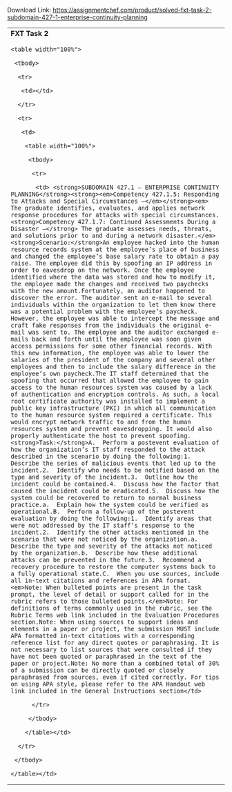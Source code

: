Download Link: https://assignmentchef.com/product/solved-fxt-task-2-subdomain-427-1-enterprise-continuity-planning
<br>
<table width="100%">

 <tbody>

  <tr>

   <td><strong>FXT Task 2</strong></td>

   <td></td>

  </tr>

  <tr>

   <td colspan="2" width="100%">

    <table width="100%">

     <tbody>

      <tr>

       <td></td>

      </tr>

      <tr>

       <td>

        <table width="100%">

         <tbody>

          <tr>

           <td> <strong>SUBDOMAIN 427.1 – ENTERPRISE CONTINUITY PLANNING</strong><strong><em>Competency 427.1.5: Responding to Attacks and Special Circumstances –</em></strong><em> The graduate identifies, evaluates, and applies network response procedures for attacks with special circumstances.<strong>Competency 427.1.7: Continued Assessments During a Disaster –</strong> The graduate assesses needs, threats, and solutions prior to and during a network disaster.</em><strong>Scenario:</strong>An employee hacked into the human resource records system at the employee’s place of business and changed the employee’s base salary rate to obtain a pay raise. The employee did this by spoofing an IP address in order to eavesdrop on the network. Once the employee identified where the data was stored and how to modify it, the employee made the changes and received two paychecks with the new amount.Fortunately, an auditor happened to discover the error. The auditor sent an e-mail to several individuals within the organization to let them know there was a potential problem with the employee’s paycheck. However, the employee was able to intercept the message and craft fake responses from the individuals the original e-mail was sent to. The employee and the auditor exchanged e-mails back and forth until the employee was soon given access permissions for some other financial records. With this new information, the employee was able to lower the salaries of the president of the company and several other employees and then to include the salary difference in the employee’s own paycheck.The IT staff determined that the spoofing that occurred that allowed the employee to gain access to the human resources system was caused by a lack of authentication and encryption controls. As such, a local root certificate authority was installed to implement a public key infrastructure (PKI) in which all communication to the human resource system required a certificate. This would encrypt network traffic to and from the human resources system and prevent eavesdropping. It would also properly authenticate the host to prevent spoofing.<strong>Task:</strong>A.  Perform a postevent evaluation of how the organization’s IT staff responded to the attack described in the scenario by doing the following:1.  Describe the series of malicious events that led up to the incident.2.  Identify who needs to be notified based on the type and severity of the incident.3.  Outline how the incident could be contained.4.  Discuss how the factor that caused the incident could be eradicated.5.  Discuss how the system could be recovered to return to normal business practice.a.  Explain how the system could be verified as operational.B.  Perform a follow-up of the postevent evaluation by doing the following:1.  Identify areas that were not addressed by the IT staff’s response to the incident.2.  Identify the other attacks mentioned in the scenario that were not noticed by the organization.a.  Describe the type and severity of the attacks not noticed by the organization.b.  Describe how these additional attacks can be prevented in the future.3.  Recommend a recovery procedure to restore the computer systems back to a fully operational state.C.  When you use sources, include all in-text citations and references in APA format.<em>Note: When bulleted points are present in the task prompt, the level of detail or support called for in the rubric refers to those bulleted points.</em>Note: For definitions of terms commonly used in the rubric, see the Rubric Terms web link included in the Evaluation Procedures section.Note: When using sources to support ideas and elements in a paper or project, the submission MUST include APA formatted in-text citations with a corresponding reference list for any direct quotes or paraphrasing. It is not necessary to list sources that were consulted if they have not been quoted or paraphrased in the text of the paper or project.Note: No more than a combined total of 30% of a submission can be directly quoted or closely paraphrased from sources, even if cited correctly. For tips on using APA style, please refer to the APA Handout web link included in the General Instructions section</td>

          </tr>

         </tbody>

        </table></td>

      </tr>

     </tbody>

    </table></td>

  </tr>

 </tbody>

</table>


